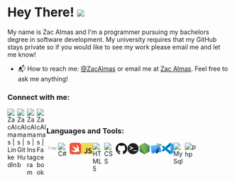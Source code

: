 # Hey There! <img src="https://raw.githubusercontent.com/MartinHeinz/MartinHeinz/master/wave.gif" width="30px">
My name is Zac Almas and I'm a programmer pursuing my bachelors degree in software development. My university requires that my GitHub
stays private so if you would like to see my work please email me and let me know!
- 📬 How to reach me: [@ZacAlmas][linkedin] or email me at [Zac Almas](mailto:zacalmas@gmail.com). Feel free to ask me anything!

### Connect with me:
[<img align="left" alt="ZacAlmas | LinkedIn" width="22px" src="https://cdn.jsdelivr.net/npm/simple-icons@v3/icons/linkedin.svg" />][linkedin]
[<img align="left" alt="ZacAlmas | GitHub" width="22px" src="https://cdn.jsdelivr.net/npm/simple-icons@v3/icons/github.svg" />][github]
[<img align="left" alt="ZacAlmas | Instagram" width="22px" src="https://cdn.jsdelivr.net/npm/simple-icons@v3/icons/instagram.svg" />][insta]
[<img align="left" alt="ZacAlmas | Facebook" width="22px" src="https://cdn.jsdelivr.net/npm/simple-icons@v3/icons/facebook.svg" />][facebook]

<br />

### Languages and Tools:
<img align="left" alt="Java" width="26px" src="https://raw.githubusercontent.com/github/explore/80688e429a7d4ef2fca1e82350fe8e3517d3494d/topics/java/java.png" />
<img align="left" alt="C#" width="26px" src="https://upload.wikimedia.org/wikipedia/commons/thumb/0/0d/C_Sharp_wordmark.svg/464px-C_Sharp_wordmark.svg.png" />
<img align="left" alt="Swift" width="26px" src="https://raw.githubusercontent.com/github/explore/80688e429a7d4ef2fca1e82350fe8e3517d3494d/topics/swift/swift.png" />
<img align="left" alt="JavaScript" width="26px" src="https://raw.githubusercontent.com/github/explore/80688e429a7d4ef2fca1e82350fe8e3517d3494d/topics/javascript/javascript.png" />
<img align="left" alt="HTML5" width="26px" src="https://github.com/legacy-icons/vendor-icons/blob/master/src/html5.png" />
<img align="left" alt="CSS" width="26px" src="https://github.com/legacy-icons/vendor-icons/blob/master/src/css3.png" />
<img align="left" alt="GitHub" width="26px" src="https://raw.githubusercontent.com/github/explore/78df643247d429f6cc873026c0622819ad797942/topics/github/github.png" />
<img align="left" alt="Terminal" width="26px" src="https://raw.githubusercontent.com/github/explore/80688e429a7d4ef2fca1e82350fe8e3517d3494d/topics/terminal/terminal.png" />
<img align="left" alt="Node.js" width="26px" src="https://raw.githubusercontent.com/github/explore/80688e429a7d4ef2fca1e82350fe8e3517d3494d/topics/nodejs/nodejs.png" />
<img align="left" alt="XCode" width="26px" src="https://raw.githubusercontent.com/github/explore/80688e429a7d4ef2fca1e82350fe8e3517d3494d/topics/xcode/xcode.png" />
<img align="left" alt="Visual Studio Code" width="26px" src="https://raw.githubusercontent.com/github/explore/80688e429a7d4ef2fca1e82350fe8e3517d3494d/topics/visual-studio-code/visual-studio-code.png" />
<img align="left" alt="MySql" width="26px" src="https://github.com/legacy-icons/vendor-icons/blob/master/src/mysql.png" />
<img align="left" alt="php" width="26px" src="https://github.com/legacy-icons/vendor-icons/blob/master/src/php.png" />


[linkedin]: https://www.linkedin.com/in/zachary-almas
[insta]: https://www.instagram.com/stempunk_/
[facebook]: https://www.facebook.com/profile.php?id=100009085535412
[github]: https://github.com/ThatGhostToast
